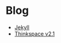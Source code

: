# Blog

- [Jekyll](https://jekyllrb.com/)
- [Thinkspace v2.1](https://github.com/heiswayi/thinkspace)

